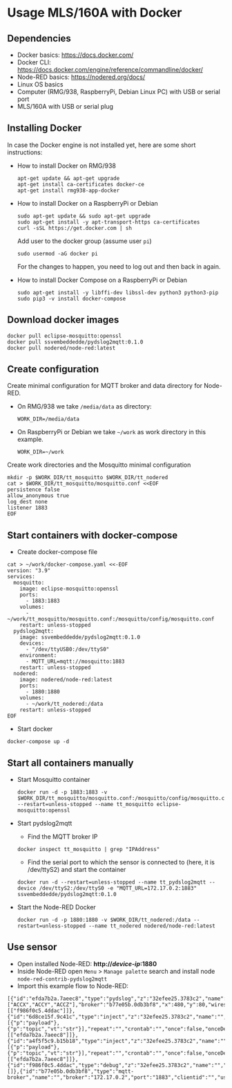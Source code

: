 
# Usage MLS/160A with Docker

## Dependencies
* Docker basics: https://docs.docker.com/
* Docker CLI: https://docs.docker.com/engine/reference/commandline/docker/
* Node-RED basics: https://nodered.org/docs/
* Linux OS basics
* Computer (RMG/938, RaspberryPi, Debian Linux PC) with USB or serial port
* MLS/160A with USB or serial plug

## Installing Docker
In case the Docker engine is not installed yet, here are some short instructions:
- How to install Docker on RMG/938
	```
	apt-get update && apt-get upgrade
	apt-get install ca-certificates docker-ce
	apt-get install rmg938-app-docker
	```

- How to install Docker on a RaspberryPi or Debian
	```
	sudo apt-get update && sudo apt-get upgrade
	sudo apt-get install -y apt-transport-https ca-certificates
	curl -sSL https://get.docker.com | sh
	```
	Add user to the docker group (assume user `pi`)
	```
	sudo usermod -aG docker pi
	```
	For the changes to happen, you need to log out and then back in again.

- How to install Docker Compose on a RaspberryPi or Debian
	```
	sudo apt-get install -y libffi-dev libssl-dev python3 python3-pip
	sudo pip3 -v install docker-compose
	```

## Download docker images
```
docker pull eclipse-mosquitto:openssl
docker pull ssvembeddedde/pydslog2mqtt:0.1.0
docker pull nodered/node-red:latest
```

## Create configuration
Create minimal configuration for MQTT broker and data directory for Node-RED.
- On RMG/938 we take `/media/data` as directory:
	```
	WORK_DIR=/media/data
	```
- On RaspberryPi or Debian we take `~/work` as work directory in this example.
	```
	WORK_DIR=~/work
	```
Create work directories and the Mosquitto minimal configuration
```
mkdir -p $WORK_DIR/tt_mosquitto $WORK_DIR/tt_nodered
cat > $WORK_DIR/tt_mosquitto/mosquitto.conf <<EOF
persistence false
allow_anonymous true
log_dest none
listener 1883
EOF
```

## Start containers with docker-compose
- Create docker-compose file
```
cat > ~/work/docker-compose.yaml <<-EOF
version: "3.9"
services:
  mosquitto:
    image: eclipse-mosquitto:openssl
    ports:
      - 1883:1883
    volumes:
      - ~/work/tt_mosquitto/mosquitto.conf:/mosquitto/config/mosquitto.conf
    restart: unless-stopped
  pydslog2mqtt:
    image: ssvembeddedde/pydslog2mqtt:0.1.0
    devices:
      - "/dev/ttyUSB0:/dev/ttyS0"
    environment:
      - MQTT_URL=mqtt://mosquitto:1883
    restart: unless-stopped
  nodered:
    image: nodered/node-red:latest
    ports:
      - 1880:1880
    volumes:
      - ~/work/tt_nodered:/data
    restart: unless-stopped
EOF
```

- Start docker
```
docker-compose up -d
```

## Start all containers manually
- Start Mosquitto container
	```
	docker run -d -p 1883:1883 -v $WORK_DIR/tt_mosquitto/mosquitto.conf:/mosquitto/config/mosquitto.conf --restart=unless-stopped --name tt_mosquitto eclipse-mosquitto:openssl
	```
- Start pydslog2mqtt
	- Find the MQTT broker IP
	```
	docker inspect tt_mosquitto | grep "IPAddress"
	```
	- Find the serial port to which the sensor is connected to (here, it is /dev/ttyS2) and start the container
	```
	docker run -d --restart=unless-stopped --name tt_pydslog2mqtt --device /dev/ttyS2:/dev/ttyS0 -e "MQTT_URL=172.17.0.2:1883" ssvembeddedde/pydslog2mqtt:0.1.0
	```

- Start the Node-RED Docker
	```
	docker run -d -p 1880:1880 -v $WORK_DIR/tt_nodered:/data --restart=unless-stopped --name tt_nodered nodered/node-red:latest
	```

## Use sensor
- Open installed Node-RED: **http://***device-ip***:1880**
- Inside Node-RED open `Menu` > `Manage palette` search and install node `node-red-contrib-pydslog2mqtt`
- Import this example flow to Node-RED:
```
[{"id":"efda7b2a.7aeec8","type":"pydslog","z":"32efee25.3783c2","name":"","topic":"","device":"mls160a","freq":512,"channels":["ACCX","ACCY","ACCZ"],"broker":"b77e05b.0db3bf8","x":480,"y":80,"wires":[["f986f0c5.4ddac"]]},{"id":"6d8ce15f.9c41c","type":"inject","z":"32efee25.3783c2","name":"","props":[{"p":"payload"},{"p":"topic","vt":"str"}],"repeat":"","crontab":"","once":false,"onceDelay":0.1,"topic":"","payload":"start","payloadType":"str","x":270,"y":80,"wires":[["efda7b2a.7aeec8"]]},{"id":"a4f5f5c9.b15b18","type":"inject","z":"32efee25.3783c2","name":"","props":[{"p":"payload"},{"p":"topic","vt":"str"}],"repeat":"","crontab":"","once":false,"onceDelay":0.1,"topic":"","payload":"stop","payloadType":"str","x":270,"y":140,"wires":[["efda7b2a.7aeec8"]]},{"id":"f986f0c5.4ddac","type":"debug","z":"32efee25.3783c2","name":"","active":false,"tosidebar":true,"console":false,"tostatus":false,"complete":"false","statusVal":"","statusType":"auto","x":670,"y":120,"wires":[]},{"id":"b77e05b.0db3bf8","type":"mqtt-broker","name":"","broker":"172.17.0.2","port":"1883","clientid":"","usetls":false,"compatmode":false,"keepalive":"60","cleansession":true,"birthTopic":"","birthQos":"0","birthPayload":"","closeTopic":"","closeQos":"0","closePayload":"","willTopic":"","willQos":"0","willPayload":""}]
```
